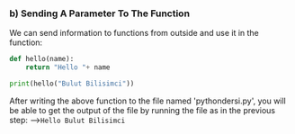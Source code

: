 ### b) Sending A Parameter To The Function
We can send information to functions from outside and use it in the function:
```python
def hello(name):
    return "Hello "+ name

print(hello("Bulut Bilisimci"))
```
After writing the above function to the file named 'pythondersi.py', you will be able to get the output of the file by running the file as in the previous step:
-->``
Hello Bulut Bilisimci
``